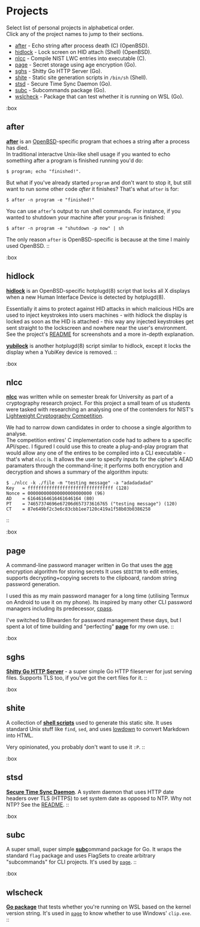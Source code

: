 # Projects

Select list of personal projects in alphabetical order.   
Click any of the project names to jump to their sections.   

  * [after](#after)       - Echo string after process death \(C) (OpenBSD).
  * [hidlock](#hidlock)   - Lock screen on HID attach (Shell) (OpenBSD).
  * [nlcc](#nlcc)         - Compile NIST LWC entries into executable \(C).
  * [page](#page)         - Secret storage using age encryption (Go).
  * [sghs](#sghs)         - Shitty Go HTTP Server (Go).
  * [shite](#shite)       - Static site generation scripts in `/bin/sh` (Shell).
  * [stsd](#stsd)         - Secure Time Sync Daemon (Go).
  * [subc](#subc)         - Subcommands package (Go).
  * [wslcheck](#wslcheck) - Package that can test whether it is running on WSL (Go).

:box
## after

[**after**](https://github.com/e-zk/after) is an 
[OpenBSD](https://openbsd.org/)-specific program that echoes a string after a 
process has died.  
In traditional interactve Unix-like shell usage if you wanted to echo 
something after a program is finished running you'd do: 

	$ program; echo "finished!".

But what if you've already started `program` and 
don't want to stop it, but still want to run some other code _after_ it 
finishes? That's what `after` is for: 

	$ after -n program -e "finished!"

You can use `after`'s output to run shell commands. For instance, if you 
wanted to shutdown your machine after your `program` is finished:

	$ after -n program -e "shutdown -p now" | sh

The only reason `after` is OpenBSD-specific is because at the time I mainly
used OpenBSD. 
::

:box
## hidlock

[**hidlock**](https://github.com/e-zk/hidlock) is an OpenBSD-specific 
hotplugd(8) script that locks all X displays when a new Human Interface 
Device is detected by hotplugd(8).

Essentially it aims to protect against HID attacks in which malicious HIDs
are used to inject keystrokes into users machines - with hidlock the display 
is locked as soon as the HID is attached - this way any injected keystrokes
get sent straight to the lockscreen and nowhere near the user's environment.  
See the project's [README](https://github.com/e-zk/hidlock/blob/master/README.md)
for screenshots and a more in-depth explanation.

[**yubilock**](https://github.com/e-zk/yubilock) is another hotplugd(8) script similar to 
hidlock, except it locks the display when a YubiKey device is removed.
::

:box
## nlcc

[**nlcc**](https://github.com/e-zk/nlcc) was written while on semester break 
for University as part of a cryptography research project. For this project 
a small team of us students were tasked with researching an analysing one of 
the contenders for NIST's 
[Lightweight Cryptography Competition](https://csrc.nist.gov/Projects/Lightweight-Cryptography). 

We had to narrow down candidates in order to choose a single algorithm to 
analyse.  
The competition entires' C implementation code had to adhere to a specific 
API/spec. I figured I could use this to create a plug-and-play program
that would allow any one of the entires to be compiled into a CLI executable -
that's what `nlcc` is. It allows the user to specify inputs for the cipher's 
AEAD paramaters through the command-line; it performs both encryption and 
decryption and shows a summary of the algorithm inputs:

	$ ./nlcc -k ./file -m "testing message" -a "adadadadad"
	Key   = ffffffffffffffffffffffffffffffff (128)
	Nonce = 000000000000000000000000 (96)
	AD    = 61646164616461646164 (80)
	PT    = 74657374696e67206d657373616765 ("testing message") (120)
	CT    = 87e649bf2c3e6c83cbb1ee7120c419a1f58b03b0386258
::

:box
## page

A command-line password manager written in Go that uses the 
[age](https://age-encryption.org/) encryption algorithm for storing secrets 
It uses `$EDITOR` to edit entries, supports decrypting+copying secrets to the
clipboard, random string password generation.

I used this as my main password manager for a long time 
(utilising Termux on Android to use it on my phone). Its inspired by many other
CLI password managers including its predecessor, [cpass](https://github.com/e-zk/cpass).

I've switched to Bitwarden for password management these days, but I spent
a lot of time building and "perfecting" [**page**](https://github.com/e-zk/page) 
for my own use.
::

:box
## sghs

[**Shitty Go HTTP Server**](https://github.com/e-zk/sghs) - a super simple Go HTTP fileserver for just serving 
files. Supports TLS too, if you've got the cert files for it.
::

:box
## shite

A collection of [**shell scripts**](https://github.com/e-zk/shite) used to generate this static site.
It uses standard Unix stuff like `find`, `sed`, and uses [lowdown](https://kristaps.bsd.lv/lowdown/) to convert
Markdown into HTML.

Very opinionated, you probably don't want to use it `:P`.
::

:box
## stsd

[**Secure Time Sync Daemon**](https://github.com/e-zk/stsd). A system daemon 
that uses HTTP date headers over TLS (HTTPS) to set system date as opposed to NTP.
Why not NTP? See the [README](https://raw.githubusercontent.com/e-zk/stsd/trunk/README).
::

:box
## subc

A super small, super simple [**subc**](https://github.com/e-zk/subc)ommand package for Go. It wraps the standard 
`flag` package and uses FlagSets to create arbitrary "subcommands" for CLI 
projects. It's used by [`page`](#page).
::

:box
## wlscheck

[**Go package**](https://github.com/e-zk/wslcheck) that tests whether you're running on WSL based on the kernel 
version string. It's used in [`page`](#page) to know whether to use 
Windows' `clip.exe`.
::
